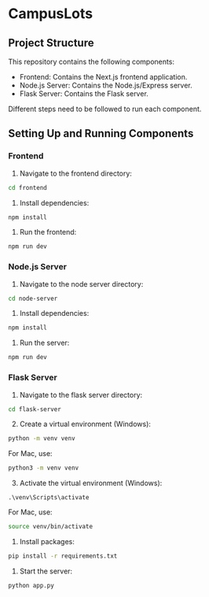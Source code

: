 # CampusLots

## Project Structure

This repository contains the following components:

- Frontend: Contains the Next.js frontend application.
- Node.js Server: Contains the Node.js/Express server.
- Flask Server: Contains the Flask server.


Different steps need to be followed to run each component.


## Setting Up and Running Components

### Frontend

1. Navigate to the frontend directory:
```sh
cd frontend
```

1. Install dependencies:
```sh
npm install
```

1. Run the frontend:
```sh
npm run dev
```

### Node.js Server

1. Navigate to the node server directory:
```sh
cd node-server
```

1. Install dependencies:
```sh
npm install
```

1. Run the server:
```sh
npm run dev
```

### Flask Server

1. Navigate to the flask server directory:
```sh
cd flask-server
```

2. Create a virtual environment (Windows):
```sh
python -m venv venv
```

For Mac, use:
```sh
python3 -m venv venv
```

3. Activate the virtual environment (Windows):
```shell
.\venv\Scripts\activate
```

For Mac, use:
```sh
source venv/bin/activate
```

1. Install packages:
```sh
pip install -r requirements.txt
```

1. Start the server:
```sh
python app.py
```
